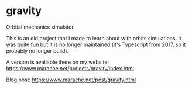 # gravity
Orbital mechanics simulator

This is an old project that I made to learn about with orbits simulations. It was quite fun but it is no longer maintained (it's Typescript from 2017, so it probably no longer build).

A version is available there on my website:
https://www.marache.net/projects/gravity/index.html

Blog post:
https://www.marache.net/post/gravity.html
